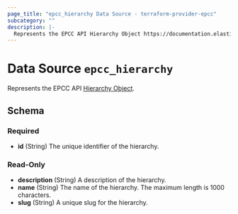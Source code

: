 ```yaml
---
page_title: "epcc_hierarchy Data Source - terraform-provider-epcc"
subcategory: ""
description: |-
  Represents the EPCC API Hierarchy Object https://documentation.elasticpath.com/commerce-cloud/docs/api/pcm/hierarchies/index.html#the-hierarchy-object.
---
```


# Data Source `epcc_hierarchy`

Represents the EPCC API [Hierarchy Object](https://documentation.elasticpath.com/commerce-cloud/docs/api/pcm/hierarchies/index.html#the-hierarchy-object).



<!-- schema generated by tfplugindocs -->
## Schema

### Required

- **id** (String) The unique identifier of the hierarchy.

### Read-Only

- **description** (String) A description of the hierarchy.
- **name** (String) The name of the hierarchy. The maximum length is 1000 characters.
- **slug** (String) A unique slug for the hierarchy.

